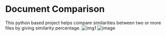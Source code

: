 # Document Comparison
This python based project helps compare similarities between two or more files by giving similarity percentage.
![img1](https://user-images.githubusercontent.com/54404028/189386741-f494ec82-d70e-4ab5-9dd8-cff63be54271.JPG)
![image](https://user-images.githubusercontent.com/54404028/189388976-05ad216f-6881-44a8-9b2d-a6330befad67.png)



